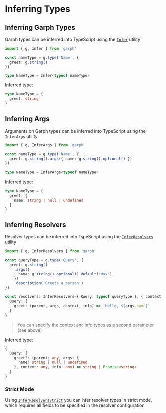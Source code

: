 # Inferring Types

## Inferring Garph Types

Garph types can be inferred into TypeScript using the [`Infer`](/api/modules.html#infer) utility

```ts
import { g, Infer } from 'garph'

const nameType = g.type('Name', {
  greet: g.string()
})

type NameType = Infer<typeof nameType>
```

Inferred type:

```ts
type NameType = {
  greet: string
}
```

## Inferring Args

Arguments on Garph types can be inferred into TypeScript using the [`InferArgs`](/api/modules.html#inferargs) utility

```ts
import { g, InferArgs } from 'garph'

const nameType = g.type('Name', {
  greet: g.string().args({ name: g.string().optional() })
})

type NameType = InferArgs<typeof nameType>
```

Inferred type:

```ts
type NameType = {
  greet: {
    name: string | null | undefined
  }
}
```

## Inferring Resolvers

Resolver types can be inferred into TypeScript using the [`InferResolvers`](/api/modules.html#inferresolvers) utility

```ts
import { g, InferResolvers } from 'garph'

const queryType = g.type('Query', {
  greet: g.string()
    .args({
      name: g.string().optional().default('Max'),
    })
    .description('Greets a person')
})

const resolvers: InferResolvers<{ Query: typeof queryType }, { context: any, info: any }> = {
  Query: {
    greet: (parent, args, context, info) => `Hello, ${args.name}`
  }
}
```

> You can specify the context and info types as a second parameter (see above)

Inferred type:

```ts
{
  Query: {
    greet?: (parent: any, args: {
      name: string | null | undefined
    }, context: any, info: any) => string | Promise<string>
  }
}
```

### Strict Mode

Using [`InferResolversStrict`](/api/modules.html#inferresolversstrict) you can infer resolver types in strict mode, which requires all fields to be specified in the resolver configuration
